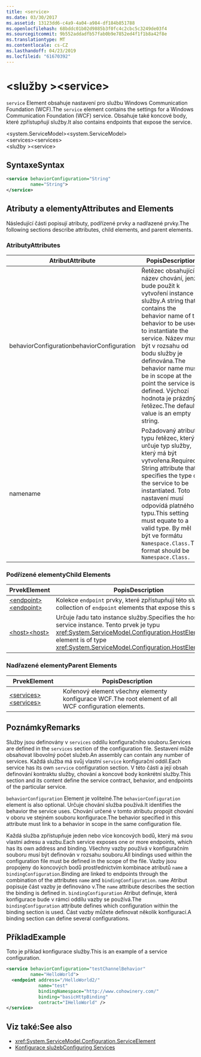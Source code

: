 ```yaml
---
title: <service>
ms.date: 03/30/2017
ms.assetid: 13123dd6-c4a9-4a04-a984-df184b851788
ms.openlocfilehash: 68bddc01b02d9885b3f0fc4c2cbc5c3249de03f4
ms.sourcegitcommit: 9b552addadfb57fab0b9e7852ed4f1f1b8a42f8e
ms.translationtype: MT
ms.contentlocale: cs-CZ
ms.lasthandoff: 04/23/2019
ms.locfileid: "61670392"
---
```

# <a name="service"></a><span data-ttu-id="67ebb-101">\<služby ></span><span class="sxs-lookup"><span data-stu-id="67ebb-101">\<service></span></span>
<span data-ttu-id="67ebb-102">`service` Element obsahuje nastavení pro službu Windows Communication Foundation (WCF).</span><span class="sxs-lookup"><span data-stu-id="67ebb-102">The `service` element contains the settings for a Windows Communication Foundation (WCF) service.</span></span> <span data-ttu-id="67ebb-103">Obsahuje také koncové body, které zpřístupňují služby.</span><span class="sxs-lookup"><span data-stu-id="67ebb-103">It also contains endpoints that expose the service.</span></span>  
  
 <span data-ttu-id="67ebb-104">\<system.ServiceModel></span><span class="sxs-lookup"><span data-stu-id="67ebb-104">\<system.ServiceModel></span></span>  
<span data-ttu-id="67ebb-105">\<services></span><span class="sxs-lookup"><span data-stu-id="67ebb-105">\<services></span></span>  
<span data-ttu-id="67ebb-106">\<služby ></span><span class="sxs-lookup"><span data-stu-id="67ebb-106">\<service></span></span>  
  
## <a name="syntax"></a><span data-ttu-id="67ebb-107">Syntaxe</span><span class="sxs-lookup"><span data-stu-id="67ebb-107">Syntax</span></span>  
  
```xml  
<service behaviorConfiguration="String"
         name="String">
</service>
```  
  
## <a name="attributes-and-elements"></a><span data-ttu-id="67ebb-108">Atributy a elementy</span><span class="sxs-lookup"><span data-stu-id="67ebb-108">Attributes and Elements</span></span>  
 <span data-ttu-id="67ebb-109">Následující části popisují atributy, podřízené prvky a nadřazené prvky.</span><span class="sxs-lookup"><span data-stu-id="67ebb-109">The following sections describe attributes, child elements, and parent elements.</span></span>  
  
### <a name="attributes"></a><span data-ttu-id="67ebb-110">Atributy</span><span class="sxs-lookup"><span data-stu-id="67ebb-110">Attributes</span></span>  
  
|<span data-ttu-id="67ebb-111">Atribut</span><span class="sxs-lookup"><span data-stu-id="67ebb-111">Attribute</span></span>|<span data-ttu-id="67ebb-112">Popis</span><span class="sxs-lookup"><span data-stu-id="67ebb-112">Description</span></span>|  
|---------------|-----------------|  
|<span data-ttu-id="67ebb-113">behaviorConfiguration</span><span class="sxs-lookup"><span data-stu-id="67ebb-113">behaviorConfiguration</span></span>|<span data-ttu-id="67ebb-114">Řetězec obsahující název chování, jenž bude použit k vytvoření instance služby.</span><span class="sxs-lookup"><span data-stu-id="67ebb-114">A string that contains the behavior name of the behavior to be used to instantiate the service.</span></span> <span data-ttu-id="67ebb-115">Název musí být v rozsahu od bodu služby je definována.</span><span class="sxs-lookup"><span data-stu-id="67ebb-115">The behavior name must be in scope at the point the service is defined.</span></span> <span data-ttu-id="67ebb-116">Výchozí hodnota je prázdný řetězec.</span><span class="sxs-lookup"><span data-stu-id="67ebb-116">The default value is an empty string.</span></span>|  
|<span data-ttu-id="67ebb-117">name</span><span class="sxs-lookup"><span data-stu-id="67ebb-117">name</span></span>|<span data-ttu-id="67ebb-118">Požadovaný atribut typu řetězec, který určuje typ služby, který má být vytvořena.</span><span class="sxs-lookup"><span data-stu-id="67ebb-118">Required String attribute that specifies the type of the service to be instantiated.</span></span> <span data-ttu-id="67ebb-119">Toto nastavení musí odpovídá platného typu.</span><span class="sxs-lookup"><span data-stu-id="67ebb-119">This setting must equate to a valid type.</span></span> <span data-ttu-id="67ebb-120">By měl být ve formátu `Namespace.Class.`</span><span class="sxs-lookup"><span data-stu-id="67ebb-120">The format should be `Namespace.Class.`</span></span>|  
  
### <a name="child-elements"></a><span data-ttu-id="67ebb-121">Podřízené elementy</span><span class="sxs-lookup"><span data-stu-id="67ebb-121">Child Elements</span></span>  
  
|<span data-ttu-id="67ebb-122">Prvek</span><span class="sxs-lookup"><span data-stu-id="67ebb-122">Element</span></span>|<span data-ttu-id="67ebb-123">Popis</span><span class="sxs-lookup"><span data-stu-id="67ebb-123">Description</span></span>|  
|-------------|-----------------|  
|[<span data-ttu-id="67ebb-124">\<endpoint></span><span class="sxs-lookup"><span data-stu-id="67ebb-124">\<endpoint></span></span>](../../../../../docs/framework/configure-apps/file-schema/wcf/endpoint-element.md)|<span data-ttu-id="67ebb-125">Kolekce `endpoint` prvky, které zpřístupňují této služby.</span><span class="sxs-lookup"><span data-stu-id="67ebb-125">A collection of `endpoint` elements that expose this service.</span></span>|  
|[<span data-ttu-id="67ebb-126">\<host></span><span class="sxs-lookup"><span data-stu-id="67ebb-126">\<host></span></span>](../../../../../docs/framework/configure-apps/file-schema/wcf/host.md)|<span data-ttu-id="67ebb-127">Určuje řadu tato instance služby.</span><span class="sxs-lookup"><span data-stu-id="67ebb-127">Specifies the host of this service instance.</span></span> <span data-ttu-id="67ebb-128">Tento prvek je typu <xref:System.ServiceModel.Configuration.HostElement>.</span><span class="sxs-lookup"><span data-stu-id="67ebb-128">This element is of type <xref:System.ServiceModel.Configuration.HostElement>.</span></span>|  
  
### <a name="parent-elements"></a><span data-ttu-id="67ebb-129">Nadřazené elementy</span><span class="sxs-lookup"><span data-stu-id="67ebb-129">Parent Elements</span></span>  
  
|<span data-ttu-id="67ebb-130">Prvek</span><span class="sxs-lookup"><span data-stu-id="67ebb-130">Element</span></span>|<span data-ttu-id="67ebb-131">Popis</span><span class="sxs-lookup"><span data-stu-id="67ebb-131">Description</span></span>|  
|-------------|-----------------|  
|[<span data-ttu-id="67ebb-132">\<services></span><span class="sxs-lookup"><span data-stu-id="67ebb-132">\<services></span></span>](../../../../../docs/framework/configure-apps/file-schema/wcf/services.md)|<span data-ttu-id="67ebb-133">Kořenový element všechny elementy konfigurace WCF.</span><span class="sxs-lookup"><span data-stu-id="67ebb-133">The root element of all WCF configuration elements.</span></span>|  
  
## <a name="remarks"></a><span data-ttu-id="67ebb-134">Poznámky</span><span class="sxs-lookup"><span data-stu-id="67ebb-134">Remarks</span></span>  
 <span data-ttu-id="67ebb-135">Služby jsou definovány v `services` oddílu konfiguračního souboru.</span><span class="sxs-lookup"><span data-stu-id="67ebb-135">Services are defined in the `services` section of the configuration file.</span></span> <span data-ttu-id="67ebb-136">Sestavení může obsahovat libovolný počet služeb.</span><span class="sxs-lookup"><span data-stu-id="67ebb-136">An assembly can contain any number of services.</span></span> <span data-ttu-id="67ebb-137">Každá služba má svůj vlastní `service` konfigurační oddíl.</span><span class="sxs-lookup"><span data-stu-id="67ebb-137">Each service has its own `service` configuration section.</span></span> <span data-ttu-id="67ebb-138">V této části a její obsah definování kontraktu služby, chování a koncové body konkrétní služby.</span><span class="sxs-lookup"><span data-stu-id="67ebb-138">This section and its content define the service contract, behavior, and endpoints of the particular service.</span></span>  
  
 <span data-ttu-id="67ebb-139">`behaviorConfiguration` Element je volitelné.</span><span class="sxs-lookup"><span data-stu-id="67ebb-139">The `behaviorConfiguration` element is also optional.</span></span> <span data-ttu-id="67ebb-140">Určuje chování služba používá.</span><span class="sxs-lookup"><span data-stu-id="67ebb-140">It identifies the behavior the service uses.</span></span> <span data-ttu-id="67ebb-141">Chování určené v tomto atributu propojit chování v oboru ve stejném souboru konfigurace.</span><span class="sxs-lookup"><span data-stu-id="67ebb-141">The behavior specified in this attribute must link to a behavior in scope in the same configuration file.</span></span>  
  
 <span data-ttu-id="67ebb-142">Každá služba zpřístupňuje jeden nebo více koncových bodů, který má svou vlastní adresu a vazbu.</span><span class="sxs-lookup"><span data-stu-id="67ebb-142">Each service exposes one or more endpoints, which has its own address and binding.</span></span> <span data-ttu-id="67ebb-143">Všechny vazby používá v konfiguračním souboru musí být definován v rozsahu souboru.</span><span class="sxs-lookup"><span data-stu-id="67ebb-143">All bindings used within the configuration file must be defined in the scope of the file.</span></span> <span data-ttu-id="67ebb-144">Vazby jsou propojeny do koncových bodů prostřednictvím kombinace atributů `name` a `bindingConfiguration`.</span><span class="sxs-lookup"><span data-stu-id="67ebb-144">Binding are linked to endpoints through the combination of the attributes `name` and `bindingConfiguration`.</span></span> <span data-ttu-id="67ebb-145">`name` Atribut popisuje část vazby je definováno v.</span><span class="sxs-lookup"><span data-stu-id="67ebb-145">The `name` attribute describes the section the binding is defined in.</span></span> <span data-ttu-id="67ebb-146">`bindingConfiguration` Atribut definuje, která konfigurace bude v rámci oddílu vazby se používá.</span><span class="sxs-lookup"><span data-stu-id="67ebb-146">The `bindingConfiguration` attribute defines which configuration within the binding section is used.</span></span> <span data-ttu-id="67ebb-147">Část vazby můžete definovat několik konfigurací.</span><span class="sxs-lookup"><span data-stu-id="67ebb-147">A binding section can define several configurations.</span></span>  
  
## <a name="example"></a><span data-ttu-id="67ebb-148">Příklad</span><span class="sxs-lookup"><span data-stu-id="67ebb-148">Example</span></span>  
 <span data-ttu-id="67ebb-149">Toto je příklad konfigurace služby.</span><span class="sxs-lookup"><span data-stu-id="67ebb-149">This is an example of a service configuration.</span></span>  
  
```xml  
<service behaviorConfiguration="testChannelBehavior"
         name="HelloWorld">
  <endpoint address="/HelloWorld2/"
            name="test"
            bindingNamespace="http://www.cohowinery.com/"
            binding="basicHttpBinding"
            contract="IHelloWorld" />
</service>
```  
  
## <a name="see-also"></a><span data-ttu-id="67ebb-150">Viz také:</span><span class="sxs-lookup"><span data-stu-id="67ebb-150">See also</span></span>

- <xref:System.ServiceModel.Configuration.ServiceElement>
- [<span data-ttu-id="67ebb-151">Konfigurace služeb</span><span class="sxs-lookup"><span data-stu-id="67ebb-151">Configuring Services</span></span>](../../../../../docs/framework/wcf/configuring-services.md)
